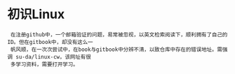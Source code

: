 # 初识Linux
     在注册github中，一个邮箱验证的问题，易常被忽视，以英文检索阅读下，顺利拥有了自己的ID。但在gitbook中，却没有这么一
     帆风顺，在一次次尝试中，在book与gitbook中分辨不清，以致仓库中存在的错误地址。需强调 su-da/linux-cw，该网址有很
     多学习资料，需要打开学习。
